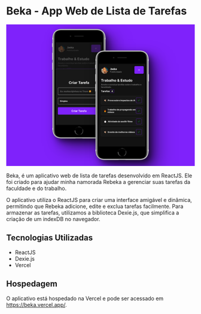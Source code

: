 # Beka - App Web de Lista de Tarefas

![Imagens do Projeto Funcionando](./shots.png)

Beka, é um aplicativo web de lista de tarefas desenvolvido em ReactJS. Ele foi criado para ajudar minha namorada Rebeka a gerenciar suas tarefas da faculdade e do trabalho.

O aplicativo utiliza o ReactJS para criar uma interface amigável e dinâmica, permitindo que Rebeka adicione, edite e exclua tarefas facilmente. Para armazenar as tarefas, utilizamos a biblioteca Dexie.js, que simplifica a criação de um indexDB no navegador.

## Tecnologias Utilizadas
<ul>
<li>ReactJS</li>
<li>Dexie.js</li>
<li>Vercel</li>
</ul>

## Hospedagem
O aplicativo está hospedado na Vercel e pode ser acessado em https://beka.vercel.app/.
